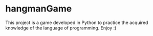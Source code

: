 # hangmanGame
This project is a game developed in Python to practice the acquired knowledge of the language of programming. Enjoy :)
